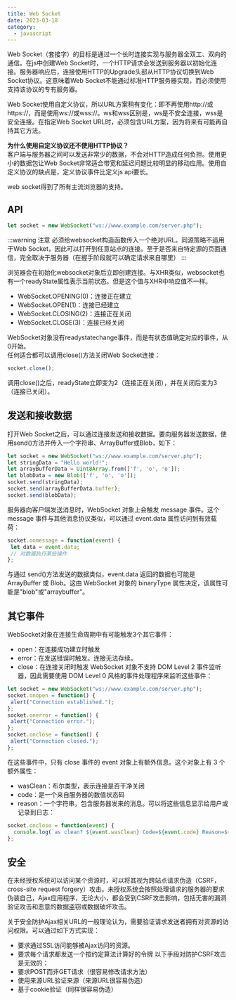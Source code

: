```yaml
---
title: Web Socket
date: 2023-03-18
category:
  - javascript
---
```



Web Socket（套接字）的目标是通过一个长时连接实现与服务器全双工、双向的通信。在js中创建Web Socket时，一个HTTP请求会发送到服务器以初始化连接。服务器响应后，连接使用HTTP的Upgrade头部从HTTP协议切换到Web Socket协议。这意味着Web Socket不能通过标准HTTP服务器实现，而必须使用支持该协议的专有服务器。

<!-- more -->

Web Socket使用自定义协议，所以URL方案稍有变化：即不再使用http://或https://，而是使用ws://或wss://。ws和wss区别是，ws是不安全连接，wss是安全连接。在指定Web Socket URL时，必须包含URL方案，因为将来有可能再自持其它方法。

**为什么使用自定义协议还不使用HTTP协议？**  
客户端与服务器之间可以发送非常少的数据，不会对HTTP造成任何负担。使用更小的数据包让Web Socket非常适合带宽和延迟问题比较明显的移动应用。使用自定义协议的缺点是，定义协议事件比定义js api要长。

web socket得到了所有主流浏览器的支持。

## API
```js
let socket = new WebSocket("ws://www.example.com/server.php"); 
```
:::warning 注意
必须给websocket构造函数传入一个绝对URL。同源策略不适用于Web Socket，因此可以打开到任意站点的连接。至于是否来自特定源的页面通信，完全取决于服务器（在握手阶段就可以确定请求来自哪里）
:::

浏览器会在初始化websocket对象后立即创建连接。与XHR类似，websocket也有一个readyState属性表示当前状态。但是这个值与XHR中响应值不一样。
- WebSocket.OPENING(0)：连接正在建立
- WebSocket.OPEN(1)：连接已经建立
- WebSocket.CLOSING(2)：连接正在关闭
- WebSocket.CLOSE(3)：连接已经关闭

WebSocket对象没有readystatechange事件，而是有状态值确定对应的事件，从0开始。  
任何适合都可以调用close()方法关闭Web Socket连接：
```js
socket.close();
```
调用close()之后，readyState立即变为2（连接正在关闭），并在关闭后变为3（连接已关闭）。

## 发送和接收数据
打开Web Socket之后，可以通过连接发送和接收数据。要向服务器发送数据，使用send()方法并传入一个字符串、ArrayBuffer或Blob，如下：
```js
let socket = new WebSocket("ws://www.example.com/server.php");
let stringData = "Hello world!";
let arrayBufferData = Uint8Array.from(['f', 'o', 'o']);
let blobData = new Blob(['f', 'o', 'o']);
socket.send(stringData);
socket.send(arrayBufferData.buffer);
socket.send(blobData); 
```

服务器向客户端发送消息时，WebSocket 对象上会触发 message 事件。这个 message 事件与其他消息协议类似，可以通过 event.data 属性访问到有效载荷：
```js
socket.onmessage = function(event) {
 let data = event.data;
 // 对数据执行某些操作
}; 
```
与通过 send()方法发送的数据类似，event.data 返回的数据也可能是 ArrayBuffer 或 Blob。这由 WebSocket 对象的 binaryType 属性决定，该属性可能是"blob"或"arraybuffer"。


## 其它事件
WebSocket对象在连接生命周期中有可能触发3个其它事件：
- open：在连接成功建立时触发
- error：在发送错误时触发。连接无法存续。
- close：在连接关闭时触发
WebSocket 对象不支持 DOM Level 2 事件监听器，因此需要使用 DOM Level 0 风格的事件处理程序来监听这些事件：
```js
let socket = new WebSocket("ws://www.example.com/server.php");
socket.onopen = function() {
 alert("Connection established.");
};
socket.onerror = function() {
 alert("Connection error.");
};
socket.onclose = function() {
 alert("Connection closed.");
}; 
```
在这些事件中，只有 close 事件的 event 对象上有额外信息。这个对象上有 3 个额外属性：
- wasClean：布尔类型，表示连接是否干净关闭
- code：是一个来自服务器的数值状态码
- reason：一个字符串，包含服务器发来的消息。可以将这些信息显示给用户或记录到日志：
```js
socket.onclose = function(event) {
  console.log(`as clean? ${event.wasClean} Code=${event.code} Reason=${event.reason}`);
}; 
```

## 安全
在未经授权系统可以访问某个资源时，可以将其视为跨站点请求伪造（CSRF，cross-site request forgery）攻击。未授权系统会按照处理请求的服务器的要求伪装自己，Ajax应用程序，无论大小，都会受到CSRF攻击影响，包括无害的漏洞验证攻击和恶意的数据盗窃或数据破坏攻击。

关于安全防护Ajax相关URL的一般理论认为，需要验证请求发送者拥有对资源的访问权限。可以通过如下方式实现：
- 要求通过SSL访问能够被Ajax访问的资源。
- 要求每个请求都发送一个按约定算法计算好的令牌
以下手段对防护CSRF攻击是无效的：
- 要求POST而非GET请求（很容易修改请求方法）
- 使用来源URL验证来源（来源URL很容易伪造）
- 基于cookie验证（同样很容易伪造）



